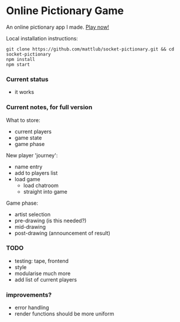 # Online Pictionary Game

An online pictionary app I made. [Play now!](https://socket-pictionary.herokuapp.com/)

Local installation instructions:
```
git clone https://github.com/mattlub/socket-pictionary.git && cd socket-pictionary
npm install
npm start
```

### Current status
- it works

### Current notes, for full version

What to store:
- current players
- game state
- game phase

New player 'journey':
- name entry
- add to players list
- load game
  - load chatroom
  - straight into game

Game phase:
- artist selection
- pre-drawing (is this needed?)
- mid-drawing
- post-drawing (announcement of result)

### TODO
- testing: tape, frontend
- style
- modularise much more
- add list of current players

### improvements?
- error handling
- render functions should be more uniform
